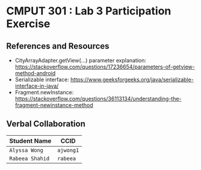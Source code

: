 # CMPUT 301 : Lab 3 Participation Exercise

## References and Resources

- CityArrayAdapter.getView(...) parameter explanation: https://stackoverflow.com/questions/17236654/parameters-of-getview-method-android
- Serializable interface: https://www.geeksforgeeks.org/java/serializable-interface-in-java/
- Fragment.newInstance: https://stackoverflow.com/questions/36113134/understanding-the-fragment-newinstance-method

## Verbal Collaboration

| Student Name | CCID      |
| ------------ | --------- |
| `Alyssa Wong`    | `ajwong1` |
| `Rabeea Shahid` | `rabeea`  |
